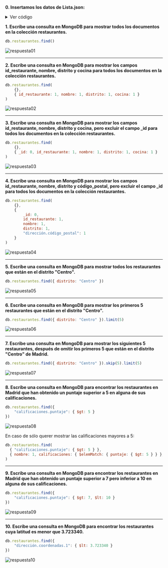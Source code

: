 **0. Insertamos los datos de Lista.json:**

<details>
    <summary>Ver código</summary>

    ```javascript
    db.restaurantes.insertMany([
        {
            "dirección": {
                "edificio": "12",
                "coordenadas": [ -3.703790, 40.416775 ],
                "calle": "Gran Vía",
                "código_postal": "28013"
            },
            "distrito": "Centro",
            "cocina": "Española",
            "calificaciones": [
                { "fecha": { "$date": 1716528000000 }, "calificación": "A", "puntaje": 4 },
                { "fecha": { "$date": 1684992000000 }, "calificación": "A", "puntaje": 7 }
            ],
            "nombre": "Sabor Madrileño",
            "id_restaurante": "78965432"
        },
        {
            "dirección": {
                "edificio": "45",
                "coordenadas": [ -3.707010, 40.415274 ],
                "calle": "Calle Mayor",
                "código_postal": "28013"
            },
            "distrito": "Centro",
            "cocina": "Española",
            "calificaciones": [
                { "fecha": { "$date": 1700000000000 }, "calificación": "B", "puntaje": 9 },
                { "fecha": { "$date": 1670000000000 }, "calificación": "A", "puntaje": 6 }
            ],
            "nombre": "Casa Mayor",
            "id_restaurante": "78965433"
        },
        {
            "dirección": {
                "edificio": "8",
                "coordenadas": [ -3.701509, 40.416691 ],
                "calle": "Puerta del Sol",
                "código_postal": "28013"
            },
            "distrito": "Centro",
            "cocina": "Española",
            "calificaciones": [
                { "fecha": { "$date": 1705000000000 }, "calificación": "A", "puntaje": 3 },
                { "fecha": { "$date": 1675000000000 }, "calificación": "A", "puntaje": 5 }
            ],
            "nombre": "El Sol de Madrid",
            "id_restaurante": "78965434"
        },
        {
            "dirección": {
                "edificio": "25",
                "coordenadas": [ -3.699640, 40.412543 ],
                "calle": "Calle Atocha",
                "código_postal": "28012"
            },
            "distrito": "Centro",
            "cocina": "Española",
            "calificaciones": [
                { "fecha": { "$date": 1708000000000 }, "calificación": "A", "puntaje": 8 },
                { "fecha": { "$date": 1678000000000 }, "calificación": "B", "puntaje": 10 }
            ],
            "nombre": "Taberna Atocha",
            "id_restaurante": "78965435"
        },
        {
            "dirección": {
                "edificio": "32",
                "coordenadas": [ -3.705767, 40.420500 ],
                "calle": "Calle de Fuencarral",
                "código_postal": "28004"
            },
            "distrito": "Centro",
            "cocina": "Española",
            "calificaciones": [
                { "fecha": { "$date": 1710000000000 }, "calificación": "A", "puntaje": 7 },
                { "fecha": { "$date": 1680000000000 }, "calificación": "A", "puntaje": 9 }
            ],
            "nombre": "Fuencarral Tapas",
            "id_restaurante": "78965436"
        },
        {
            "dirección": {
                "edificio": "16",
                "coordenadas": [ -3.711586, 40.415947 ],
                "calle": "Plaza de la Villa",
                "código_postal": "28005"
            },
            "distrito": "Centro",
            "cocina": "Española",
            "calificaciones": [
                { "fecha": { "$date": 1711000000000 }, "calificación": "B", "puntaje": 11 },
                { "fecha": { "$date": 1681000000000 }, "calificación": "A", "puntaje": 7 }
            ],
            "nombre": "Villa Madrid",
            "id_restaurante": "78965437"
        },
        {
            "dirección": {
                "edificio": "50",
                "coordenadas": [ -3.708896, 40.415472 ],
                "calle": "Calle del Arenal",
                "código_postal": "28013"
            },
            "distrito": "Centro",
            "cocina": "Española",
            "calificaciones": [
                { "fecha": { "$date": 1702000000000 }, "calificación": "A", "puntaje": 6 },
                { "fecha": { "$date": 1672000000000 }, "calificación": "C", "puntaje": 14 }
            ],
            "nombre": "Mesón del Arenal",
            "id_restaurante": "78965438"
        },
        {
            "dirección": {
                "edificio": "19",
                "coordenadas": [ -3.704472, 40.415381 ],
                "calle": "Calle de Santiago",
                "código_postal": "28013"
            },
            "distrito": "Centro",
            "cocina": "Española",
            "calificaciones": [
                { "fecha": { "$date": 1713000000000 }, "calificación": "A", "puntaje": 4 },
                { "fecha": { "$date": 1683000000000 }, "calificación": "B", "puntaje": 10 }
            ],
            "nombre": "Taberna de Santiago",
            "id_restaurante": "78965439"
        },
        {
            "dirección": {
                "edificio": "4",
                "coordenadas": [ -3.701875, 40.415869 ],
                "calle": "Calle de Esparteros",
                "código_postal": "28012"
            },
            "distrito": "Centro",
            "cocina": "Española",
            "calificaciones": [
                { "fecha": { "$date": 1714000000000 }, "calificación": "A", "puntaje": 5 },
                { "fecha": { "$date": 1684000000000 }, "calificación": "A", "puntaje": 6 }
            ],
            "nombre": "Esparteros Gastrobar",
            "id_restaurante": "78965440"
        },
        {
            "dirección": {
                "edificio": "30",
                "coordenadas": [ -3.710120, 40.412582 ],
                "calle": "Cava Baja",
                "código_postal": "28005"
            },
            "distrito": "Centro",
            "cocina": "Española",
            "calificaciones": [
                { "fecha": { "$date": 1715000000000 }, "calificación": "A", "puntaje": 3 },
                { "fecha": { "$date": 1685000000000 }, "calificación": "A", "puntaje": 8 }
            ],
            "nombre": "La Cava Madrileña",
            "id_restaurante": "78965441"
            ```

</details>


**1. Escribe una consulta en MongoDB para mostrar todos los documentos en la colección restaurantes.**

```javascript
db.restaurantes.find()
```

![respuesta01](img/respuesta01.png)

---

**2. Escribe una consulta en MongoDB para mostrar los campos id_restaurante, nombre, distrito y cocina para todos los documentos en la colección restaurantes.**

```javascript
db.restaurantes.find(
    {},
    { id_restaurante: 1, nombre: 1, distrito: 1, cocina: 1 }
)
```

![respuesta02](img/respuesta02.png)

---

**3. Escribe una consulta en MongoDB para mostrar los campos id_restaurante, nombre, distrito y cocina, pero excluir el campo _id para todos los documentos en la colección restaurantes.**

```javascript
db.restaurantes.find(
    {},
    { _id: 0, id_restaurante: 1, nombre: 1, distrito: 1, cocina: 1 }
)
```

![respuesta03](img/respuesta03.png)

---

**4. Escribe una consulta en MongoDB para mostrar los campos id_restaurante, nombre, distrito y código_postal, pero excluir el campo _id para todos los documentos en la colección restaurantes.**

```javascript
db.restaurantes.find(
    {},
    { 
        _id: 0, 
        id_restaurante: 1, 
        nombre: 1, 
        distrito: 1, 
        "dirección.código_postal": 1 
    }
)
```

![respuesta04](img/respuesta04.png)

---

**5. Escribe una consulta en MongoDB para mostrar todos los restaurantes que están en el distrito "Centro".**

```javascript
db.restaurantes.find({ distrito: "Centro" })
```

![respuesta05](img/respuesta05.png)

---

**6. Escribe una consulta en MongoDB para mostrar los primeros 5 restaurantes que están en el distrito "Centro".**

```javascript
db.restaurantes.find({ distrito: "Centro" }).limit(5)
```

![respuesta06](img/respuesta06.png)

---

**7. Escribe una consulta en MongoDB para mostrar los siguientes 5 restaurantes, después de omitir los primeros 5 que están en el distrito "Centro" de Madrid.**

```javascript
db.restaurantes.find({ distrito: "Centro" }).skip(5).limit(5)
```

![respuesta07](img/respuesta07.png)

---

**8. Escribe una consulta en MongoDB para encontrar los restaurantes en Madrid que han obtenido un puntaje superior a 5 en alguna de sus calificaciones.**

```javascript
db.restaurantes.find({
    "calificaciones.puntaje": { $gt: 5 }
})
```

![respuesta08](img/respuesta08.png)

En caso de sólo querer mostrar las calificaciones mayores a 5:
```javascript
db.restaurantes.find(
  { "calificaciones.puntaje": { $gt: 5 } },
  { nombre: 1, calificaciones: { $elemMatch: { puntaje: { $gt: 5 } } }, _id: 0 }
)
```

---

**9. Escribe una consulta en MongoDB para encontrar los restaurantes en Madrid que han obtenido un puntaje superior a 7 pero inferior a 10 en alguna de sus calificaciones.**

```javascript
db.restaurantes.find({
    "calificaciones.puntaje": { $gt: 7, $lt: 10 }
})
```

![respuesta09](img/respuesta09.png)

---

**10. Escribe una consulta en MongoDB para encontrar los restaurantes cuya latitud es menor que 3.723340.**

```javascript
db.restaurantes.find({
    "dirección.coordenadas.1": { $lt: 3.723340 }
})
```

![respuesta10](img/respuesta10.png)